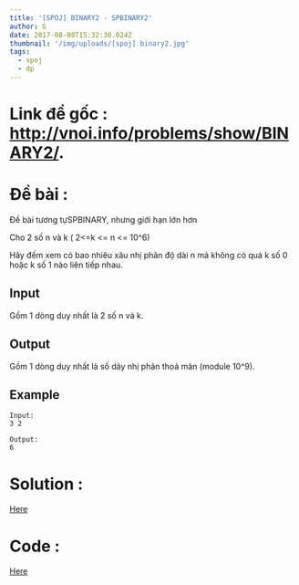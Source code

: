 ```yaml
---
title: '[SPOJ] BINARY2 - SPBINARY2'
author: G
date: 2017-08-08T15:32:30.024Z
thumbnail: '/img/uploads/[spoj] binary2.jpg'
tags:
  - spoj
  - dp
---
```

# Link đề gốc : <http://vnoi.info/problems/show/BINARY2/>.

# Đề bài :
Đề bài tương tựSPBINARY, nhưng giới hạn lớn hơn

Cho 2 số n và k \( 2&lt;=k &lt;= n &lt;= 10^6\)

Hãy đếm xem có bao nhiêu xâu nhị phân độ dài n mà không có quá k số 0 hoặc k số 1 nào liên tiếp nhau.

## Input

Gồm 1 dòng duy nhất là 2 số n và k.

## Output

Gồm 1 dòng duy nhất là số dãy nhị phân thoả mãn \(module 10^9\).

## Example

```
Input:
3 2

Output:
6
```

# Solution :
[Here](http://viahold.com/YWF)

# Code :
[Here](http://viahold.com/YZS)

